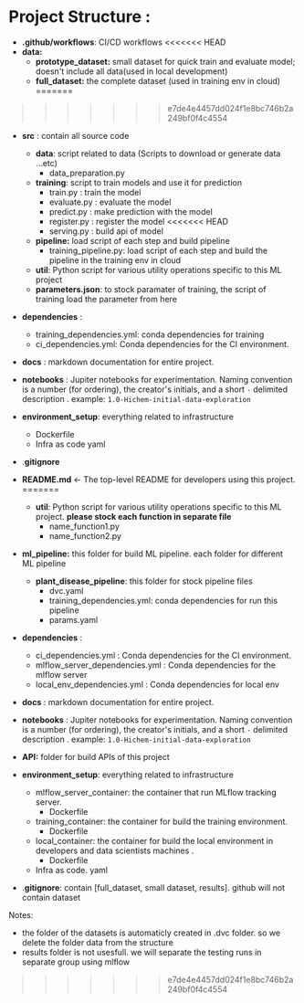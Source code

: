 # Project Structure :

* **.github/workflows**: CI/CD workflows
<<<<<<< HEAD
* **data:**
  * **prototype_dataset:** small dataset for quick train and evaluate model; doesn't include all data(used in local development)
  * **full_dataset:** the complete dataset (used in training env in cloud)
=======
>>>>>>> e7de4e4457dd024f1e8bc746b2a249bf0f4c4554
* **src** : contain all source code
  * **data**: script related to data (Scripts to download or generate data ...etc)
    * data_preparation.py 
  * **training**: script to train models and use it for prediction 
    * train.py : train the model
    * evaluate.py : evaluate the model
    * predict.py :  make prediction with the model
    * register.py : register the model
<<<<<<< HEAD
    * serving.py : build api of model
  * **pipeline:** load script of each step and build pipeline
    * training_pipeline.py: load script of each step and build the pipeline in the training env in cloud
  * **util**: Python script for various utility operations specific to this ML project
  * **parameters.json**: to stock paramater of training, the script of training load the parameter from here 
* **dependencies** : 

  * training_dependencies.yml: conda dependencies for training
  * ci_dependencies.yml: Conda dependencies for the CI environment.
* **docs** :  markdown documentation for entire project.
* **notebooks** : Jupiter notebooks for experimentation. Naming convention is a number (for ordering),  the creator's initials, and a short `-` delimited description . example: `1.0-Hichem-initial-data-exploration`
* **environment_setup**: everything related to infrastructure
  * Dockerfile
  * Infra as code yaml
* .**gitignore**
* **README.md**       <- The top-level README for developers using this project.
=======
  * **util**: Python script for various utility operations specific to this ML project. **please stock each function in separate file**
    * name_function1.py 
    * name_function2.py
* **ml_pipeline:**  this folder for build ML pipeline. each folder for different ML pipeline
  * **plant_disease_pipeline**: this folder for stock pipeline files
    * dvc.yaml
    * training_dependencies.yml: conda dependencies for run this pipeline
    * params.yaml
* **dependencies** : 
  * ci_dependencies.yml : Conda dependencies for the CI environment.
  * mlflow_server_dependencies.yml : Conda dependencies for the mlflow server
  * local_env_dependencies.yml :  Conda  dependencies for local env
* **docs** :  markdown documentation for entire project.
* **notebooks** : Jupiter notebooks for experimentation. Naming convention is a number (for ordering),  the creator's initials, and a short `-` delimited description . example: `1.0-Hichem-initial-data-exploration`
* **API:** folder  for build APIs of this project
* **environment_setup**: everything related to infrastructure
  * mlflow_server_container:  the container that run MLflow tracking server.
    * Dockerfile
  * training_container: the container for build the training environment.
    * Dockerfile 
  * local_container: the container for build the local environment in developers and data scientists machines .
    * Dockerfile
  * Infra as code. yaml
* .**gitignore**: contain  [full_dataset, small dataset, results]. github will not contain dataset



Notes:

* the folder of the datasets is automaticly created in .dvc folder. so we delete the folder data from the structure
* results folder is not usesfull. we will separate the testing runs in separate group using mlflow  
>>>>>>> e7de4e4457dd024f1e8bc746b2a249bf0f4c4554
